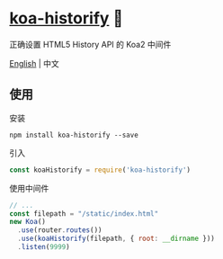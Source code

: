 # [koa-historify](https://github.com/CHOYSEN/koa-historify) 💫
正确设置 HTML5 History API 的 Koa2 中间件 

[English](./README.md) | 中文

## 使用
安装
```
npm install koa-historify --save
```

引入
```js
const koaHistorify = require('koa-historify')
```

使用中间件
```js
// ...
const filepath = "/static/index.html"
new Koa()
  .use(router.routes())
  .use(koaHistorify(filepath, { root: __dirname }))
  .listen(9999)
```